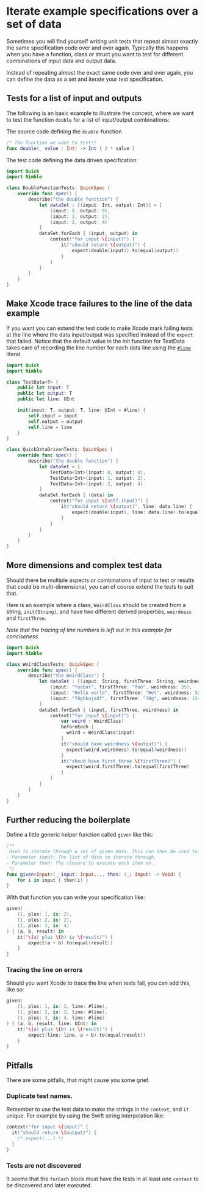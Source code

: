 # Iterate example specifications over a set of data

Sometimes you will find yourself writing unit tests that repeat almost exactly
the same specification code over and over again. Typically this happens when you
have a function, class or struct you want to test for different combinations of
input data and output data.

Instead of repeating almost the exact same code over and over again, you can define
the data as a set and iterate your test specification.

## Tests for a list of input and outputs

The following is an basic example to illustrate the concept, where we want to test
the function `double` for a list of input/output combinations:

The source code defining the `double`-function

```swift
/* The function we want to test*/
func double(_ value : Int) -> Int { 2 * value }
```

The test code defining the data driven specification:

```swift
import Quick
import Nimble

class DoubleFunctionTests: QuickSpec {
    override func spec() {
        describe("the double function") {
            let dataSet : [(input: Int, output: Int)] = [
                (input: 0, output: 0),
                (input: 1, output: 2),
                (input: 2, output: 4)
            ]
            dataSet.forEach { (input, output) in
                context("for input \(input)") {
                    it("should return \(output)") {
                        expect(double(input)).to(equal(output))
                    }
                }
            }
        }
    }
}
```

## Make Xcode trace failures to the line of the data example

If you want you can extend the test code to make Xcode mark failing tests at the line
where the data input/output was specified instead of the `expect` that failed. Notice
that the default value in the init function for TestData takes care of recording the
line number for each data line using the [`#line`](https://docs.swift.org/swift-book/ReferenceManual/Expressions.html#ID390) literal.

```swift
import Quick
import Nimble

class TestData<T> {
    public let input: T
    public let output: T
    public let line: UInt

    init(input: T, output: T, line: UInt = #line) {
        self.input = input
        self.output = output
        self.line = line
    }
}

class QuickDataDrivenTests: QuickSpec {
    override func spec() {
        describe("the double function") {
            let dataSet = [
                TestData<Int>(input: 0, output: 0),
                TestData<Int>(input: 1, output: 2),
                TestData<Int>(input: 2, output: 4)
            ]
            dataSet.forEach { (data) in
                context("for input \(self.input)") {
                    it("should return \(output)", line: data.line) {
                        expect(double(input), line: data.line).to(equal(data.output))
                    }
                }
            }
        }
    }
}
```

## More dimensions and complex test data

Should there be multiple aspects or combinations of input to test or results that
could be multi-dimensional, you can of course extend the tests to suit that.

Here is an example where a class, `WeirdClass` should be created from a string,
`init(String)`, and have two different derived properties, `weirdness` and `firstThree`.

*Note that the tracing of line numbers is left out in this example for conciseness.*

```swift
import Quick
import Nimble

class WeirdClassTests: QuickSpec {
    override func spec() {
        describe("the WeirdClass") {
            let dataSet : [(input: String, firstThree: String, weirdness: Int)] = [
                (input: "foobar", firstThree: "foo", weirdness: 35),
                (input: "Hello world", firstThree: "Hel", weirdness: 524),
                (input: "78ghkajsdf", firstThree: "78g", weirdness: 1240),
            ]
            dataSet.forEach { (input, firstThree, weirdness) in
                context("for input \(input)") {
                    var weird : WeirdClass!
                    beforeEach {
                      weird = WeirdClass(input)
                    }
                    it("should have weirdness \(output)") {
                      expect(weird.weirdness).to(equal(weirdness))
                    }
                    it("shoud have first three \(firstThree)") {
                      expect(weird.firstThree).to(equal(firstThree)
                    }
                }
            }
        }
    }
}
```

## Further reducing the boilerplate

Define a little generic helper function called `given` like this:

```swift
/**
 Used to iterate through a set of given data. This can then be used to provide multiple examples of data.
- Parameter input: The list of data to iterate through.
- Parameter then: The closure to execute each item on.
 */
func given<Input>(_ input: Input..., then: (_: Input) -> Void) {
    for i in input { then(i) }
}
```

With that function you can write your specification like:

```swift
given(
    (1, plus: 1, is: 2),
    (1, plus: 2, is: 2),
    (1, plus: 3, is: 4)
) { (a, b, result) in
    it("\(a) plus \(b) is \(result)") {
        expect(a + b).to(equal(result))
    }
}
```

### Tracing the line on errors

Should you want Xcode to trace the line when tests fail, you can add this, like so:

```swift
given(
    (1, plus: 1, is: 2, line: #line),
    (1, plus: 2, is: 2, line: #line),
    (1, plus: 3, is: 4, line: #line)
) { (a, b, result, line: UInt) in
    it("\(a) plus \(b) is \(result)") {
        expect(line: line, a + b).to(equal(result))
    }
}
```

## Pitfalls

There are some pitfalls, that might cause you some grief.

### Duplicate test names.

Remember to use the test data to make the strings in the `context`, and `it` unique.
For example by using the Swift string interpolation like:

```swift
context("for input \(input)” {
  it("should return \(output)") {
    /* expect(...) */
  }
}
```

### Tests are not discovered

It seems that the `forEach` block must have the tests in at least one `context` to
be discovered and later executed.
